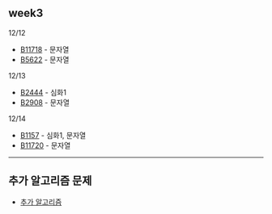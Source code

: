 ## week3

12/12
- [B11718](B11718.java) - 문자열
- [B5622](B5622.java) - 문자열

12/13
- [B2444](B2444.java) - 심화1
- [B2908](B2908.java) - 문자열

12/14
- [B1157](B1157.java) - 심화1, 문자열
- [B11720](B11720.java) - 문자열

----
## 추가 알고리즘 문제
- [추가 알고리즘](extraStudy/README.md)